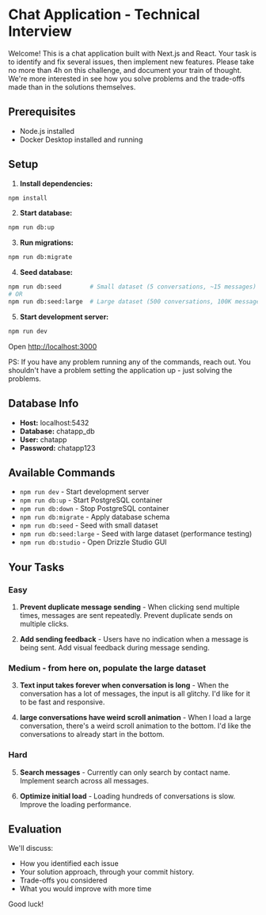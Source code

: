 # Chat Application - Technical Interview

Welcome! This is a chat application built with Next.js and React. Your task is to identify and fix several issues, then implement new features. Please take no more than 4h on this challenge, and document your train of thought. We're more interested in see how you solve problems and the trade-offs made than in the solutions themselves.

## Prerequisites
- Node.js installed
- Docker Desktop installed and running

## Setup

1. **Install dependencies:**
```bash
npm install
```

2. **Start database:**
```bash
npm run db:up
```

3. **Run migrations:**
```bash
npm run db:migrate
```
4. **Seed database:**
```bash
npm run db:seed        # Small dataset (5 conversations, ~15 messages)
# OR
npm run db:seed:large  # Large dataset (500 conversations, 100K messages) - Used for hard challenges
```

5. **Start development server:**
```bash
npm run dev
```

Open [http://localhost:3000](http://localhost:3000)

PS: If you have any problem running any of the commands, reach out. You shouldn't have a problem setting the application up - just solving the problems.

## Database Info
- **Host:** localhost:5432
- **Database:** chatapp_db
- **User:** chatapp
- **Password:** chatapp123

## Available Commands
- `npm run dev` - Start development server
- `npm run db:up` - Start PostgreSQL container
- `npm run db:down` - Stop PostgreSQL container
- `npm run db:migrate` - Apply database schema
- `npm run db:seed` - Seed with small dataset
- `npm run db:seed:large` - Seed with large dataset (performance testing)
- `npm run db:studio` - Open Drizzle Studio GUI

## Your Tasks

### Easy
1. **Prevent duplicate message sending** - When clicking send multiple times, messages are sent repeatedly. Prevent duplicate sends on multiple clicks.

2. **Add sending feedback** - Users have no indication when a message is being sent. Add visual feedback during message sending.

### Medium - from here on, populate the large dataset
3. **Text input takes forever when conversation is long** - When the conversation has a lot of messages, the input is all glitchy. I'd like for it to be fast and responsive.

4. **large conversations have weird scroll animation** - When I load a large conversation, there's a weird scroll animation to the bottom. I'd like the conversations to already start in the bottom.

### Hard
5. **Search messages** - Currently can only search by contact name. Implement search across all messages.

6. **Optimize initial load** - Loading hundreds of conversations is slow. Improve the loading performance.

## Evaluation

We'll discuss:
- How you identified each issue
- Your solution approach, through your commit history.
- Trade-offs you considered
- What you would improve with more time

Good luck!